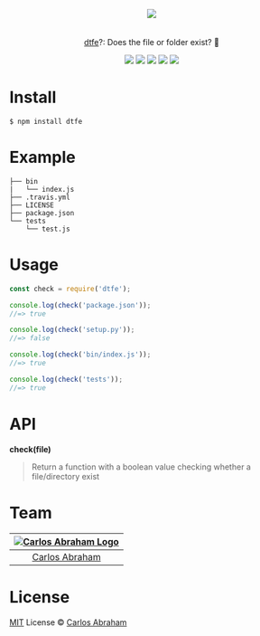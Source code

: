 <p align="center">
	<a href="https://www.npmjs.com/package/dtfe"><img src="https://cdn.abranhe.com/projects/dtfe/dtfe.png"></a>
	<br>
	<br>
	<br>
	<a href="https://www.npmjs.com/package/dtfe">
	dtfe</a>?: Does the file or folder exist? 🤔
</p>

<p align="center">
	<a href="https://travis-ci.org/abranhe/dtfe"><img src="https://img.shields.io/travis/abranhe/dtfe.svg?logo=travis" /></a>
	<a href="https://github.com/abranhe"><img src="https://abranhe.com/badge.svg"></a>
	<a href="https://cash.me/$abranhe"><img src="https://cdn.abranhe.com/badges/cash-me.svg"></a>
	<a href="https://www.patreon.com/abranhe"><img src="https://cdn.abranhe.com/badges/patreon.svg" /></a>
	<a href="https://github.com/abranhe/dtfe/blob/master/license"><img src="https://img.shields.io/github/license/abranhe/dtfe.svg" /></a>


</p>

# Install

```
$ npm install dtfe
```

# Example

```
├── bin
|   └── index.js
├── .travis.yml
├── LICENSE
├── package.json
└── tests
    └── test.js
```
# Usage

```js
const check = require('dtfe');

console.log(check('package.json'));
//=> true

console.log(check('setup.py'));
//=> false

console.log(check('bin/index.js'));
//=> true

console.log(check('tests'));
//=> true
```

# API

**check(file)**

> Return a function with a boolean value checking whether a file/directory exist

# Team

|[![Carlos Abraham Logo](https://avatars3.githubusercontent.com/u/21347264?s=50)](https://abranhe.com)|
| :-: |
| [Carlos Abraham](https://github.com/abranhe) |

# License

[MIT](https://github.com/abranhe/dtfe/blob/master/license) License © [Carlos Abraham](https://github.com/abranhe/)
